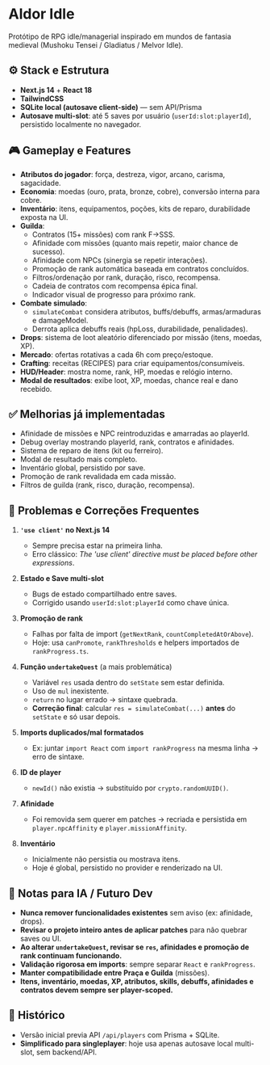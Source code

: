 # Aldor Idle

Protótipo de RPG idle/managerial inspirado em mundos de fantasia medieval (Mushoku Tensei / Gladiatus / Melvor Idle).

## ⚙️ Stack e Estrutura
- **Next.js 14** + **React 18**
- **TailwindCSS**
- **SQLite local (autosave client-side)** — sem API/Prisma
- **Autosave multi-slot**: até 5 saves por usuário (`userId:slot:playerId`), persistido localmente no navegador.

## 🎮 Gameplay e Features
- **Atributos do jogador**: força, destreza, vigor, arcano, carisma, sagacidade.
- **Economia**: moedas (ouro, prata, bronze, cobre), conversão interna para cobre.
- **Inventário**: itens, equipamentos, poções, kits de reparo, durabilidade exposta na UI.
- **Guilda**:
  - Contratos (15+ missões) com rank F→SSS.
  - Afinidade com missões (quanto mais repetir, maior chance de sucesso).
  - Afinidade com NPCs (sinergia se repetir interações).
  - Promoção de rank automática baseada em contratos concluídos.
  - Filtros/ordenação por rank, duração, risco, recompensa.
  - Cadeia de contratos com recompensa épica final.
  - Indicador visual de progresso para próximo rank.
- **Combate simulado**:
  - `simulateCombat` considera atributos, buffs/debuffs, armas/armaduras e damageModel.
  - Derrota aplica debuffs reais (hpLoss, durabilidade, penalidades).
- **Drops**: sistema de loot aleatório diferenciado por missão (itens, moedas, XP).
- **Mercado**: ofertas rotativas a cada 6h com preço/estoque.
- **Crafting**: receitas (RECIPES) para criar equipamentos/consumíveis.
- **HUD/Header**: mostra nome, rank, HP, moedas e relógio interno.
- **Modal de resultados**: exibe loot, XP, moedas, chance real e dano recebido.

## ✅ Melhorias já implementadas
- Afinidade de missões e NPC reintroduzidas e amarradas ao playerId.
- Debug overlay mostrando playerId, rank, contratos e afinidades.
- Sistema de reparo de itens (kit ou ferreiro).
- Modal de resultado mais completo.
- Inventário global, persistido por save.
- Promoção de rank revalidada em cada missão.
- Filtros de guilda (rank, risco, duração, recompensa).

## 🐞 Problemas e Correções Frequentes
1. **`'use client'` no Next.js 14**  
   - Sempre precisa estar na primeira linha.  
   - Erro clássico: *The 'use client' directive must be placed before other expressions*.

2. **Estado e Save multi-slot**  
   - Bugs de estado compartilhado entre saves.  
   - Corrigido usando `userId:slot:playerId` como chave única.

3. **Promoção de rank**  
   - Falhas por falta de import (`getNextRank`, `countCompletedAtOrAbove`).  
   - Hoje: usa `canPromote`, `rankThresholds` e helpers importados de `rankProgress.ts`.

4. **Função `undertakeQuest`** (a mais problemática)  
   - Variável `res` usada dentro do `setState` sem estar definida.  
   - Uso de `mul` inexistente.  
   - `return` no lugar errado → sintaxe quebrada.  
   - **Correção final**: calcular `res = simulateCombat(...)` **antes** do `setState` e só usar depois.

5. **Imports duplicados/mal formatados**  
   - Ex: juntar `import React` com `import rankProgress` na mesma linha → erro de sintaxe.

6. **ID de player**  
   - `newId()` não existia → substituído por `crypto.randomUUID()`.

7. **Afinidade**  
   - Foi removida sem querer em patches → recriada e persistida em `player.npcAffinity` e `player.missionAffinity`.

8. **Inventário**  
   - Inicialmente não persistia ou mostrava itens.  
   - Hoje é global, persistido no provider e renderizado na UI.

## 🚨 Notas para IA / Futuro Dev
- **Nunca remover funcionalidades existentes** sem aviso (ex: afinidade, drops).  
- **Revisar o projeto inteiro antes de aplicar patches** para não quebrar saves ou UI.  
- **Ao alterar `undertakeQuest`, revisar se `res`, afinidades e promoção de rank continuam funcionando.**  
- **Validação rigorosa em imports**: sempre separar `React` e `rankProgress`.  
- **Manter compatibilidade entre Praça e Guilda** (missões).  
- **Itens, inventário, moedas, XP, atributos, skills, debuffs, afinidades e contratos devem sempre ser player-scoped.**

## 📜 Histórico
- Versão inicial previa API `/api/players` com Prisma + SQLite.
- **Simplificado para singleplayer**: hoje usa apenas autosave local multi-slot, sem backend/API.
